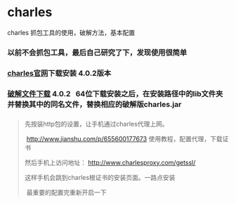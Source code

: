 # charles
charles 抓包工具的使用，破解方法，基本配置

### 以前不会抓包工具，最后自己研究了下，发现使用很简单

### [charles官网](https://www.charlesproxy.com/latest-release/download.do )下载安装  4.0.2版本

### [破解文件下载](http://blog.csdn.net/tech4j/article/details/53509329)  4.0.2   64位下载安装之后，在安装路径中的lib文件夹并替换其中的同名文件，替换相应的破解版charles.jar

###
>  先按装http包的设置，让手机通过charles代理上网。
> 
>  http://www.jianshu.com/p/655600177673 使用教程，配置代理，下载证书
> 
>  然后手机上访问地址： http://www.charlesproxy.com/getssl/
> 
>  这样手机会跳到charles根证书的安装页面。一路点安装
> 
>  最重要的配置完重新开启一下
